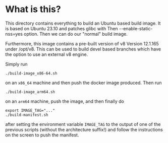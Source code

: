 # What is this?

This directory contains everything to build an Ubuntu based build image.
It is based on Ubuntu 23.10 and patches glibc with Then
  --enable-static-nss=yes
option. Then we can do our "normal" build image.

Furthermore, this image contains a pre-built version of v8 Version
12.1.165 under /opt/v8. This can be used to build devel based branches
which have the option to use an external v8 engine.

Simply run

```
./build-image_x86-64.sh
```

on an `x86_64` machine and then push the docker image produced. Then run

```
./build-image_arm64.sh
```

on an `arm64` machine, push the image, and then finally do

```
export IMAGE_TAG="..."
./build-manifest.sh
```

after setting the environment variable `IMAGE_TAG` to the output
of one of the previous scripts (without the architecture suffix!)
and follow the instructions on the screen to push the manifest.
